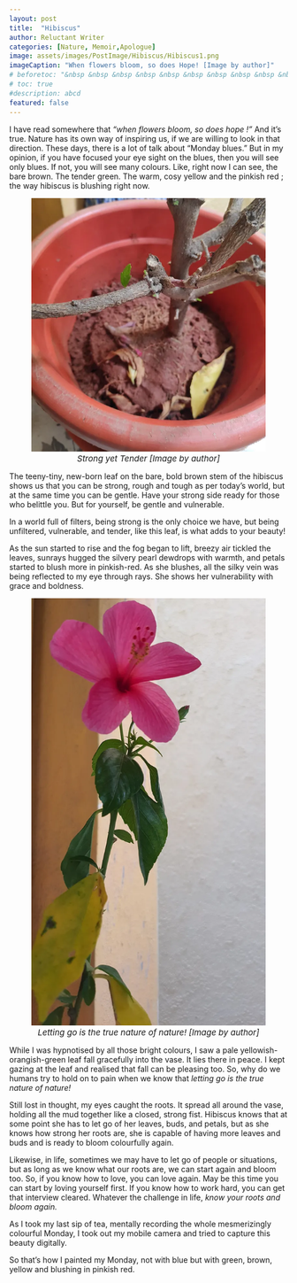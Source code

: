 ```yaml
---
layout: post
title:  "Hibiscus"
author: Reluctant Writer
categories: [Nature, Memoir,Apologue]
image: assets/images/PostImage/Hibiscus/Hibiscus1.png
imageCaption: "When flowers bloom, so does Hope! [Image by author]"
# beforetoc: "&nbsp &nbsp &nbsp &nbsp &nbsp &nbsp &nbsp &nbsp &nbsp &nbsp &nbsp &nbsp &nbsp &nbsp &nbsp &nbsp When flowers bloom, so does Hope! [Image by author]" 
# toc: true
#description: abcd
featured: false
---
```


I have read somewhere that <i>“when flowers bloom, so does hope !” </i> And it’s true. Nature has its own way of inspiring us, if we are willing to look in that direction. These days, there is a lot of talk about “Monday blues.” But in my opinion, if you have focused your eye sight on the blues, then you will see only blues. If not, you will see many colours. Like, right now I can see, the bare brown. The tender green. The warm, cosy yellow and the pinkish red ; the way hibiscus is blushing right now.

<figure>
<img src = '../assets/images/PostImage/Hibiscus/Hibiscus2.png' >
<figcaption style="font-size:15px; text-align:center;">   <i>Strong yet Tender [Image by author] </i></figcaption>
</figure>

The teeny-tiny, new-born leaf on the bare, bold brown stem of the hibiscus shows us that you can be strong, rough and tough as per today’s world, but at the same time you can be gentle. Have your strong side ready for those who belittle you. But for yourself, be gentle and vulnerable.

In a world full of filters, being strong is the only choice we have, but being unfiltered, vulnerable, and tender, like this leaf, is what adds to your beauty!

As the sun started to rise and the fog began to lift, breezy air tickled the leaves, sunrays hugged the silvery pearl dewdrops with warmth, and petals started to blush more in pinkish-red. As she blushes, all the silky vein was being reflected to my eye through rays. She shows her vulnerability with grace and boldness.

<figure>
<img src = '../assets/images/PostImage/Hibiscus/Hibiscus3.png' >
<figcaption style="font-size:15px; text-align:center;"> <i>Letting go is the true nature of nature! [Image by author]</i></figcaption>
</figure>

While I was hypnotised by all those bright colours, I saw a pale yellowish-orangish-green leaf fall gracefully into the vase. It lies there in peace. I kept gazing at the leaf and realised that fall can be pleasing too. So, why do we humans try to hold on to pain when we know that <rw-custom-highlight-text> <i> letting go is the true nature of nature! </i> </rw-custom-highlight-text> 

Still lost in thought, my eyes caught the roots. It spread all around the vase, holding all the mud together like a closed, strong fist. Hibiscus knows that at some point she has to let go of her leaves, buds, and petals, but as she knows how strong her roots are, she is capable of having more leaves and buds and is ready to bloom colourfully again.

Likewise, in life, sometimes we may have to let go of people or situations, but as long as we know what our roots are, we can start again and bloom too. So, if you know how to love, you can love again. May be this time you can start by loving yourself first. If you know how to work hard, you can get that interview cleared. Whatever the challenge in life, <rw-custom-highlight-text> <i>know your roots and bloom again. </i> </rw-custom-highlight-text>

As I took my last sip of tea, mentally recording the whole mesmerizingly colourful Monday, I took out my mobile camera and tried to capture this beauty digitally.

So that’s how I painted my Monday, not with blue but with green, brown, yellow and blushing in pinkish red.
